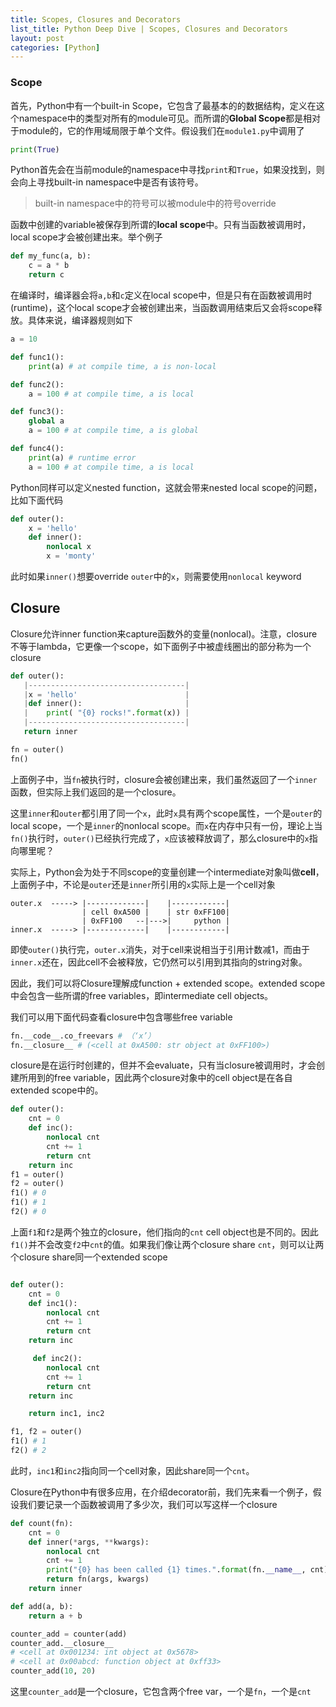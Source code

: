 ```yaml
---
title: Scopes, Closures and Decorators
list_title: Python Deep Dive | Scopes, Closures and Decorators
layout: post
categories: [Python]
---
```


### Scope

首先，Python中有一个built-in Scope，它包含了最基本的的数据结构，定义在这个namespace中的类型对所有的module可见。而所谓的**Global Scope**都是相对于module的，它的作用域局限于单个文件。假设我们在`module1.py`中调用了

```python
print(True)
```
Python首先会在当前module的namespace中寻找`print`和`True`，如果没找到，则会向上寻找built-in namespace中是否有该符号。

> built-in namespace中的符号可以被module中的符号override

函数中创建的variable被保存到所谓的**local scope**中。只有当函数被调用时，local scope才会被创建出来。举个例子

```python
def my_func(a, b):
    c = a * b
    return c
```
在编译时，编译器会将`a,b`和`c`定义在local scope中，但是只有在函数被调用时(runtime)，这个local scope才会被创建出来，当函数调用结束后又会将scope释放。具体来说，编译器规则如下


```python
a = 10

def func1():
    print(a) # at compile time, a is non-local

def func2():
    a = 100 # at compile time, a is local

def func3():
    global a
    a = 100 # at compile time, a is global

def func4():
    print(a) # runtime error
    a = 100 # at compile time, a is local
```

Python同样可以定义nested function，这就会带来nested local scope的问题，比如下面代码

```python
def outer():
    x = 'hello'
    def inner():
        nonlocal x
        x = 'monty'
```
此时如果`inner()`想要override `outer`中的`x`，则需要使用`nonlocal` keyword

## Closure

Closure允许inner function来capture函数外的变量(nonlocal)。注意，closure不等于lambda，它更像一个scope，如下面例子中被虚线圈出的部分称为一个closure

```python
def outer():
   |-----------------------------------|
   |x = 'hello'                        |
   |def inner():                       |
   |    print( "{0} rocks!".format(x)) |
   |-----------------------------------|
   return inner

fn = outer()
fn()
```
上面例子中，当`fn`被执行时，closure会被创建出来，我们虽然返回了一个`inner`函数，但实际上我们返回的是一个closure。

这里`inner`和`outer`都引用了同一个`x`，此时`x`具有两个scope属性，一个是`outer`的local scope，一个是`inner`的nonlocal scope。而`x`在内存中只有一份，理论上当`fn()`执行时，`outer()`已经执行完成了，`x`应该被释放调了，那么closure中的`x`指向哪里呢？

实际上，Python会为处于不同scope的变量创建一个intermediate对象叫做**cell**，上面例子中，不论是`outer`还是`inner`所引用的`x`实际上是一个cell对象

```shell
outer.x  -----> |-------------|    |------------|
                | cell 0xA500 |    | str 0xFF100|
                | 0xFF100   --|--->|     python |
inner.x  -----> |-------------|    |------------|
```

即使`outer()`执行完，`outer.x`消失，对于cell来说相当于引用计数减1，而由于`inner.x`还在，因此cell不会被释放，它仍然可以引用到其指向的string对象。

因此，我们可以将Closure理解成function + extended scope。extended scope中会包含一些所谓的free variables，即intermediate cell objects。

我们可以用下面代码查看closure中包含哪些free variable

```python
fn.__code__.co_freevars # （‘x’）
fn.__closure__ # (<cell at 0xA500: str object at 0xFF100>)
```

closure是在运行时创建的，但并不会evaluate，只有当closure被调用时，才会创建所用到的free variable，因此两个closure对象中的cell object是在各自extended scope中的。

```python
def outer():
    cnt = 0
    def inc():
        nonlocal cnt
        cnt += 1
        return cnt
    return inc
f1 = outer()
f2 = outer()
f1() # 0
f1() # 1
f2() # 0
```
上面`f1`和`f2`是两个独立的closure，他们指向的`cnt` cell object也是不同的。因此`f1()`并不会改变`f2`中`cnt`的值。如果我们像让两个closure share `cnt`，则可以让两个closure share同一个extended scope

```python

def outer():
    cnt = 0
    def inc1():
        nonlocal cnt
        cnt += 1
        return cnt
    return inc

     def inc2():
        nonlocal cnt
        cnt += 1
        return cnt
    return inc

    return inc1, inc2

f1, f2 = outer()
f1() # 1
f2() # 2
```

此时，`inc1`和`inc2`指向同一个cell对象，因此share同一个`cnt`。

Closure在Python中有很多应用，在介绍decorator前，我们先来看一个例子，假设我们要记录一个函数被调用了多少次，我们可以写这样一个closure

```python
def count(fn):
    cnt = 0
    def inner(*args, **kwargs):
        nonlocal cnt
        cnt += 1
        print("{0} has been called {1} times.".format(fn.__name__, cnt))
        return fn(args, kwargs)
    return inner

def add(a, b):
    return a + b

counter_add = counter(add)
counter_add.__closure__
# <cell at 0x001234: int object at 0x5678>
# <cell at 0x00abcd: function object at 0xff33>
counter_add(10, 20)
```
这里`counter_add`是一个closure，它包含两个free var，一个是`fn`，一个是`cnt`
